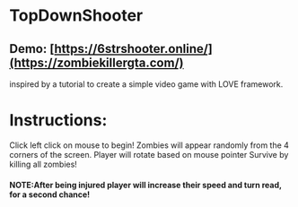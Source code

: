 # TopDownShooter
## Demo: [https://6strshooter.online/](https://zombiekillergta.com/)
inspired by a tutorial to create a simple video game with LOVE framework.


# Instructions:

Click left click on mouse to begin!
Zombies will appear randomly from the 4 corners of the screen.
Player will rotate based on mouse pointer
Survive by killing all zombies!

#### NOTE:After being injured player will increase their speed and turn read, for a second chance!
